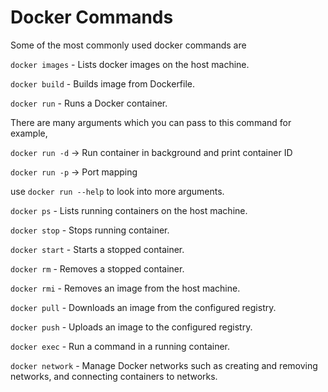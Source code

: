 # Docker Commands

Some of the most commonly used docker commands are 

`docker images` - Lists docker images on the host machine.

`docker build` - Builds image from Dockerfile.

`docker run` - Runs a Docker container. 

There are many arguments which you can pass to this command for example,

`docker run -d` -> Run container in background and print container ID

`docker run -p` -> Port mapping

use `docker run --help` to look into more arguments.

`docker ps` - Lists running containers on the host machine.

`docker stop` - Stops running container.

`docker start` - Starts a stopped container.

`docker rm` - Removes a stopped container.

`docker rmi` - Removes an image from the host machine.

`docker pull` - Downloads an image from the configured registry.

`docker push` - Uploads an image to the configured registry.

`docker exec` - Run a command in a running container.

`docker network` - Manage Docker networks such as creating and removing networks, and connecting containers to networks.
